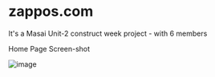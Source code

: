 # zappos.com
It's a Masai Unit-2 construct week project - with 6 members

Home Page Screen-shot

![image](https://user-images.githubusercontent.com/76105799/173590658-5269cf66-1ecd-487a-8be8-5f260c1de95b.png)
